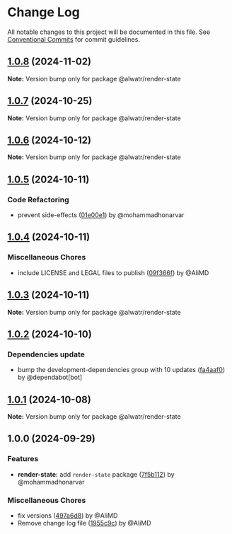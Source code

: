 # Change Log

All notable changes to this project will be documented in this file.
See [Conventional Commits](https://conventionalcommits.org) for commit guidelines.

## [1.0.8](https://github.com/Alwatr/nanolib/compare/@alwatr/render-state@1.0.7...@alwatr/render-state@1.0.8) (2024-11-02)

**Note:** Version bump only for package @alwatr/render-state

## [1.0.7](https://github.com/Alwatr/nanolib/compare/@alwatr/render-state@1.0.6...@alwatr/render-state@1.0.7) (2024-10-25)

**Note:** Version bump only for package @alwatr/render-state

## [1.0.6](https://github.com/Alwatr/nanolib/compare/@alwatr/render-state@1.0.5...@alwatr/render-state@1.0.6) (2024-10-12)

**Note:** Version bump only for package @alwatr/render-state

## [1.0.5](https://github.com/Alwatr/nanolib/compare/@alwatr/render-state@1.0.4...@alwatr/render-state@1.0.5) (2024-10-11)

### Code Refactoring

- prevent side-effects ([01e00e1](https://github.com/Alwatr/nanolib/commit/01e00e191385cc92b28677df0c01a085916ae677)) by @mohammadhonarvar

## [1.0.4](https://github.com/Alwatr/nanolib/compare/@alwatr/render-state@1.0.3...@alwatr/render-state@1.0.4) (2024-10-11)

### Miscellaneous Chores

- include LICENSE and LEGAL files to publish ([09f366f](https://github.com/Alwatr/nanolib/commit/09f366f680bfa9fb26acb2cd1ccbc68c5a9e9ad8)) by @AliMD

## [1.0.3](https://github.com/Alwatr/nanolib/compare/@alwatr/render-state@1.0.2...@alwatr/render-state@1.0.3) (2024-10-11)

**Note:** Version bump only for package @alwatr/render-state

## [1.0.2](https://github.com/Alwatr/nanolib/compare/@alwatr/render-state@1.0.1...@alwatr/render-state@1.0.2) (2024-10-10)

### Dependencies update

- bump the development-dependencies group with 10 updates ([fa4aaf0](https://github.com/Alwatr/nanolib/commit/fa4aaf04c907ecae06aa14000ce35216170c15ad)) by @dependabot[bot]

## [1.0.1](https://github.com/Alwatr/nanolib/compare/@alwatr/render-state@1.0.0...@alwatr/render-state@1.0.1) (2024-10-08)

**Note:** Version bump only for package @alwatr/render-state

## 1.0.0 (2024-09-29)

### Features

- **render-state:** add `render-state` package ([7f5b112](https://github.com/Alwatr/nanolib/commit/7f5b1122482a5df205cb4fee1113005310c9464f)) by @mohammadhonarvar

### Miscellaneous Chores

- fix versions ([497a6d8](https://github.com/Alwatr/nanolib/commit/497a6d81ae5989e566e96d498fc5f1b6c80193ae)) by @AliMD
- Remove change log file ([1955c9c](https://github.com/Alwatr/nanolib/commit/1955c9c20fc72df6c07e8e37a4bad48f1bd9125f)) by @AliMD
